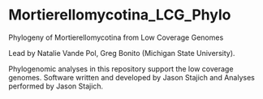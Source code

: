 # Mortierellomycotina_LCG_Phylo
Phylogeny of Mortierellomycotina from Low Coverage Genomes

Lead by Natalie Vande Pol, Greg Bonito (Michigan State University).

Phylogenomic analyses in this repository support the low coverage genomes. 
Software written and developed by Jason Stajich and Analyses performed by Jason Stajich.

